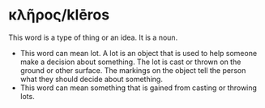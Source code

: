 # κλῆρος/klēros

This word is a type of thing or an idea. It is a noun.

* This word can mean lot. A lot is an object that is used to help someone make a decision about something. The lot is cast or thrown on the ground or other surface. The markings on the object tell the person what they should decide about something.
* This word can mean something that is gained from casting or throwing lots.
